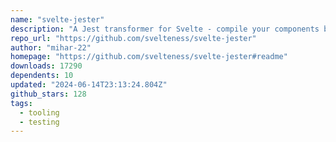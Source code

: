 ```yaml
---
name: "svelte-jester"
description: "A Jest transformer for Svelte - compile your components before importing them into tests"
repo_url: "https://github.com/svelteness/svelte-jester"
author: "mihar-22"
homepage: "https://github.com/svelteness/svelte-jester#readme"
downloads: 17290
dependents: 10
updated: "2024-06-14T23:13:24.804Z"
github_stars: 128
tags: 
  - tooling
  - testing
---
```

